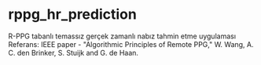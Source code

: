 # rppg_hr_prediction
R-PPG tabanlı temassız gerçek zamanlı nabız tahmin etme uygulaması
Referans: IEEE paper - "Algorithmic Principles of Remote PPG," W. Wang, A. C. den Brinker, S. Stuijk and G. de Haan. 

